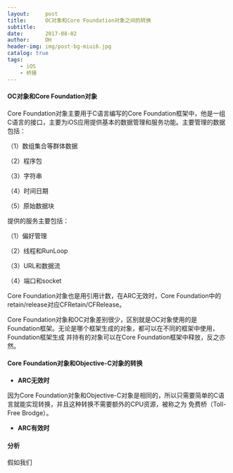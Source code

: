 ```yaml
---
layout:     post
title:      OC对象和Core Foundation对象之间的转换
subtitle:   
date:       2017-08-02
author:     DH
header-img: img/post-bg-miui6.jpg 
catalog: true
tags:
    - iOS
    - 桥接
---
```

#### OC对象和Core Foundation对象

Core Foundation对象主要用于C语言编写的Core Foundation框架中，他是一组C语言的接口，主要为iOS应用提供基本的数据管理和服务功能。主要管理的数据包括：

（1）数组集合等群体数据

（2）程序包

（3）字符串

（4）时间日期

（5）原始数据块

提供的服务主要包括：

（1）偏好管理

（2）线程和RunLoop

（3）URL和数据流

（4）端口和socket

Core Foundation对象也是用引用计数，在ARC无效时，Core Foundation中的retain/release对应CFRetain/CFRelease。

Core Foundation对象和OC对象差别很少，区别就是OC对象使用的是Foundation框架。无论是哪个框架生成的对象，都可以在不同的框架中使用，Foundation框架生成
并持有的对象可以在Core Foundation框架中释放，反之亦然。

#### Core Foundation对象和Objective-C对象的转换

- **ARC无效时**

因为Core Foundation对象和Objective-C对象是相同的，所以只需要简单的C语言就能实现转换，并且这种转换不需要额外的CPU资源，被称之为
免费桥（Toll-Free Brodge）。



- **ARC有效时**


#### 分析

假如我们
